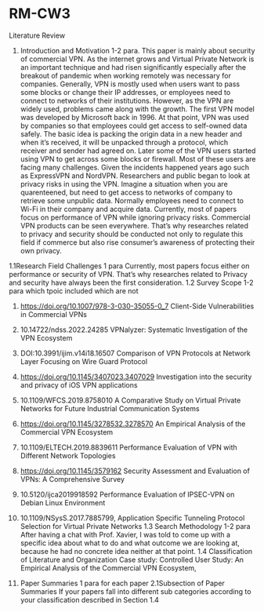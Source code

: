 # RM-CW3
Literature Review
1.	Introduction and Motivation
1-2 para. 
This paper is mainly about security of commercial VPN. As the internet grows and Virtual Private Network is an important technique and had risen significantly especially after the breakout of pandemic when working remotely was necessary for companies. Generally, VPN is mostly used when users want to pass some blocks or change their IP addresses, or employees need to connect to networks of their institutions. However, as the VPN are widely used, problems came along with the growth.
The first VPN model was developed by Microsoft back in 1996. At that point, VPN was used by companies so that employees could get access to self-owned data safely. The basic idea is packing the origin data in a new header and when it’s received, it will be unpacked through a protocol, which receiver and sender had agreed on.
Later some of the VPN users started using VPN to get across some blocks or firewall. Most of these users are facing many challenges.
Given the incidents happened years ago such as ExpressVPN and NordVPN. Researchers and public began to look at privacy risks in using the VPN.
Imagine a situation when you are quarenteened, but need to get access to networks of company to retrieve some unpublic data. Normally employees need to connect to Wi-Fi in their company and acquire data.
Currently, most of papers focus on performance of VPN while ignoring privacy risks. Commercial VPN products can be seen everywhere. That’s why researches related to privacy and security should be conducted not only to regulate this field if commerce but also rise consumer’s awareness of protecting their own privacy.

1.1Research Field Challenges
1 para
Currently, most papers focus either on performance or security of VPN. That’s why researches related to Privacy and security have always been the first consideration. 
1.2 Survey Scope
1-2 para which tpoic included which are not

1.  https://doi.org/10.1007/978-3-030-35055-0_7 Client-Side Vulnerabilities in Commercial VPNs
2. 10.14722/ndss.2022.24285 VPNalyzer: Systematic Investigation of the VPN Ecosystem
3. DOI:10.3991/ijim.v14i18.16507 Comparison of VPN Protocols at Network Layer Focusing on Wire Guard Protocol
4. https://doi.org/10.1145/3407023.3407029 Investigation into the security and privacy of iOS VPN applications
5. 10.1109/WFCS.2019.8758010 A Comparative Study on Virtual Private Networks for
Future Industrial Communication Systems
6. https://doi.org/10.1145/3278532.3278570 An Empirical Analysis of the Commercial VPN Ecosystem
7. 10.1109/ELTECH.2019.8839611 Performance Evaluation of VPN with Different Network Topologies
8. https://doi.org/10.1145/3579162  Security Assessment and Evaluation of VPNs: A Comprehensive Survey
9.  10.5120/ijca2019918592 Performance Evaluation of IPSEC-VPN on Debian Linux Environment
10. 10.1109/NSysS.2017.7885799, Application Specific Tunneling Protocol Selection for Virtual Private Networks
1.3 Search Methodology
1-2 para
After having a chat with Prof. Xavier, I was told to come up with a specific idea about what to do and what outcome we are looking at, because he had no concrete idea neither at that point. 
1.4 Classification of Literature and Organization
Case study: 
Controlled User Study: An Empirical Analysis of the Commercial VPN Ecosystem,


2.	Paper Summaries
1 para for each paper 
2.1Subsection of Paper Summaries
If your papers fall into different sub categories according to your classification described in Section 1.4


